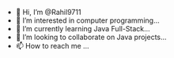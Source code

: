 - 👋 Hi, I’m @Rahil9711
- 👀 I’m interested in computer programming...
- 🌱 I’m currently learning Java Full-Stack...
- 💞️ I’m looking to collaborate on Java projects...
- 📫 How to reach me ...

<!---
Rahil9711/Rahil9711 is a ✨ special ✨ repository because its `README.md` (this file) appears on your GitHub profile.
You can click the Preview link to take a look at your changes.
--->
